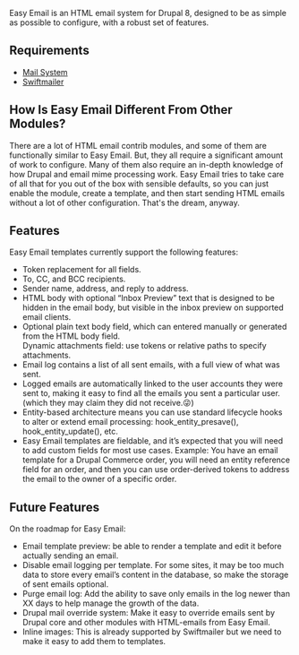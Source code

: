 Easy Email is an HTML email system for Drupal 8, designed to be as simple as possible to configure, with a robust set of features. 

## Requirements

* [Mail System](https://www.drupal.org/project/mailsystem)  
* [Swiftmailer](https://www.drupal.org/project/swiftmailer)  

## How Is Easy Email Different From Other Modules?

There are a lot of HTML email contrib modules, and some of them are functionally similar to Easy Email. But, they all require a significant amount of work to configure. Many of them also require an in-depth knowledge of how Drupal and email mime processing work. Easy Email tries to take care of all that for you out of the box with sensible defaults, so you can just enable the module, create a template, and then start sending HTML emails without a lot of other configuration. That's the dream, anyway.

## Features

Easy Email templates currently support the following features:

* Token replacement for all fields.  
* To, CC, and BCC recipients.  
* Sender name, address, and reply to address. 
* HTML body with optional “Inbox Preview” text that is designed to be hidden in the email body, but visible in the inbox preview on supported email clients.  
* Optional plain text body field, which can entered manually or generated from the HTML body field.  
Dynamic attachments field: use tokens or relative paths to specify attachments.  
* Email log contains a list of all sent emails, with a full view of what was sent.  
* Logged emails are automatically linked to the user accounts they were sent to, making it easy to find all the emails you sent a particular user. (which they may claim they did not receive.😜)  
* Entity-based architecture means you can use standard lifecycle hooks to alter or extend email processing: hook_entity_presave(), hook_entity_update(), etc.  
* Easy Email templates are fieldable, and it’s expected that you will need to add custom fields for most use cases. Example: You have an email template for a Drupal Commerce order, you will need an entity reference field for an order, and then you can use order-derived tokens to address the email to the owner of a specific order.  

## Future Features

On the roadmap for Easy Email:

* Email template preview: be able to render a template and edit it before actually sending an email.  
* Disable email logging per template. For some sites, it may be too much data to store every email’s content in the database, so make the storage of sent emails optional.  
* Purge email log: Add the ability to save only emails in the log newer than XX days to help manage the growth of the data.  
* Drupal mail override system: Make it easy to override emails sent by Drupal core and other modules with HTML-emails from Easy Email. 
* Inline images: This is already supported by Swiftmailer but we need to make it easy to add them to templates.  

